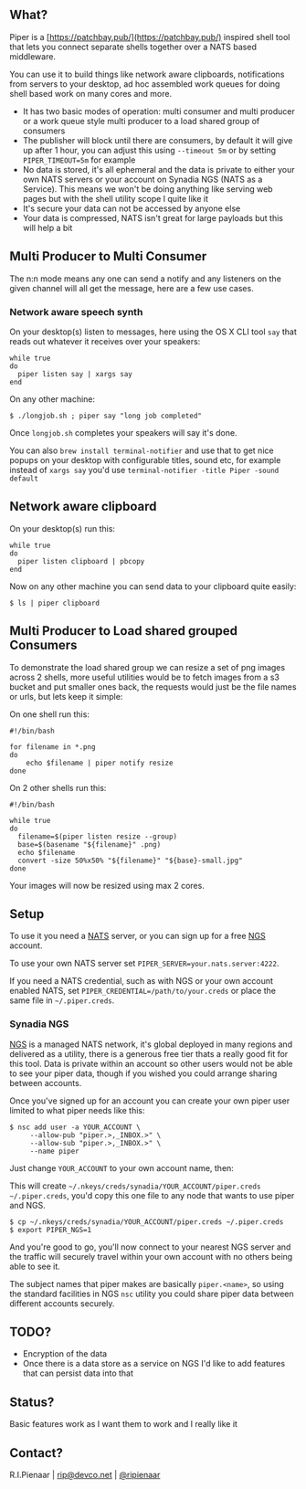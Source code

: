 ## What?

Piper is a [https://patchbay.pub/](https://patchbay.pub/) inspired shell tool that lets you connect separate shells together over a NATS based middleware.

You can use it to build things like network aware clipboards, notifications from servers to your desktop, ad hoc assembled work queues for doing shell based work on many cores and more.

 * It has two basic modes of operation: multi consumer and multi producer or a work queue style multi producer to a load shared group of consumers
 * The publisher will block until there are consumers, by default it will give up after 1 hour, you can adjust this using `--timeout 5m` or by setting `PIPER_TIMEOUT=5m` for example
 * No data is stored, it's all ephemeral and the data is private to either your own NATS servers or your account on Synadia NGS (NATS as a Service). This means we won't be doing anything like serving web pages but with the shell utility scope I quite like it
 * It's secure your data can not be accessed by anyone else
 * Your data is compressed, NATS isn't great for large payloads but this will help a bit

## Multi Producer to Multi Consumer

The n:n mode means any one can send a notify and any listeners on the given channel will all get the message, here are a few use cases.

### Network aware speech synth

On your desktop(s) listen to messages, here using the OS X CLI tool `say` that reads out whatever it receives over your speakers:

```
while true
do
  piper listen say | xargs say
end
```

On any other machine:

```
$ ./longjob.sh ; piper say "long job completed"
```

Once `longjob.sh` completes your speakers will say it's done.

You can also `brew install terminal-notifier` and use that to get nice popups on your desktop with configurable titles, sound etc, for example instead of `xargs say` you'd use `terminal-notifier -title Piper -sound default`

## Network aware clipboard

On your desktop(s) run this:

```
while true
do
  piper listen clipboard | pbcopy
end
```

Now on any other machine you can send data to your clipboard quite easily:

```
$ ls | piper clipboard
```

## Multi Producer to Load shared grouped Consumers

To demonstrate the load shared group we can resize a set of png images across 2 shells, more useful utilities would be to fetch images from a s3 bucket and put smaller ones back, the requests would just be the file names or urls, but lets keep it simple:

On one shell run this:

```
#!/bin/bash

for filename in *.png
do
    echo $filename | piper notify resize
done
```

On 2 other shells run this:

```
#!/bin/bash

while true
do
  filename=$(piper listen resize --group)
  base=$(basename "${filename}" .png)
  echo $filename
  convert -size 50%x50% "${filename}" "${base}-small.jpg"
done
```

Your images will now be resized using max 2 cores.

## Setup

To use it you need a [NATS](https://nats.io) server, or you can sign up for a free [NGS](https://synadia.com/ngs) account.

To use your own NATS server set `PIPER_SERVER=your.nats.server:4222`.

If you need a NATS credential, such as with NGS or your own account enabled NATS, set `PIPER_CREDENTIAL=/path/to/your.creds` or place the same file in `~/.piper.creds`.

### Synadia NGS

[NGS](https://synadia.com/ngs) is a managed NATS network, it's global deployed in many regions and delivered as a utility, there is a generous free tier thats a really good fit for this tool.  Data is private within an account so other users would not be able to see your piper data, though if you wished you could arrange sharing between accounts.

Once you've signed up for an account you can create your own piper user limited to what piper needs like this:

```
$ nsc add user -a YOUR_ACCOUNT \
     --allow-pub "piper.>,_INBOX.>" \
     --allow-sub "piper.>,_INBOX.>" \
     --name piper
```

Just change `YOUR_ACCOUNT` to your own account name, then:

This will create `~/.nkeys/creds/synadia/YOUR_ACCOUNT/piper.creds ~/.piper.creds`, you'd copy this one file to any node that wants to use piper and NGS.

```
$ cp ~/.nkeys/creds/synadia/YOUR_ACCOUNT/piper.creds ~/.piper.creds
$ export PIPER_NGS=1
```

And you're good to go, you'll now connect to your nearest NGS server and the traffic will securely travel within your own account with no others being able to see it.

The subject names that piper makes are basically `piper.<name>`, so using the standard facilities in NGS `nsc` utility you could share piper data between different accounts securely.

## TODO?

 * Encryption of the data
 * Once there is a data store as a service on NGS I'd like to add features that can persist data into that

## Status?

Basic features work as I want them to work and I really like it

## Contact?

R.I.Pienaar | rip@devco.net | [@ripienaar](https://twitter.com/ripienaar)